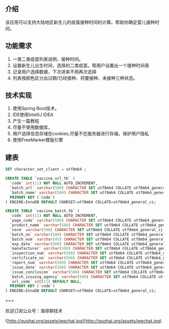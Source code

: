 ## 介绍
该应用可以支持大陆地区新生儿的疫苗接种时间的计算。帮助你确定婴儿接种时间。

## 功能需求
1. 一类二类疫苗列表说明，接种时间。
2. 设置新生儿出生时间，选择的二类疫苗。帮用户设置出一个接种时间表
3. 记录用户选择数据，下次进来不用再次选择
4. 列表按颜色区分出过期/已经接种、将要接种、未接种三种状态。

## 技术实现
1. 使用Spring Boot技术。
2. IDE使用IntelliJ IDEA
3. 产生一篇教程
4. 尽量不使用数据库，
5. 用户选择信息存储在cookies,尽量不在服务器进行存储。保护用户隐私
6. 使用FreeMarker模版引擎


## 建表

~~~ sql
SET character_set_client = utf8mb4 ;

CREATE TABLE `vaccine_url_tb` (
  `code` int(11) NOT NULL AUTO_INCREMENT,
  `batch_url` varchar(500) CHARACTER SET utf8mb4 COLLATE utf8mb4_general_ci DEFAULT NULL,
  `batch_name` varchar(500) CHARACTER SET utf8mb4 COLLATE utf8mb4_general_ci DEFAULT NULL,
  PRIMARY KEY (`code`)
) ENGINE=InnoDB DEFAULT CHARSET=utf8mb4 COLLATE=utf8mb4_general_ci;

CREATE TABLE `vaccine_batch_tb` (
  `code` int(11) NOT NULL AUTO_INCREMENT,
  `page_code` varchar(500) CHARACTER SET utf8mb4 COLLATE utf8mb4_general_ci DEFAULT NULL,
  `product_name` varchar(500) CHARACTER SET utf8mb4 COLLATE utf8mb4_general_ci DEFAULT NULL,
  `norm` varchar(500) CHARACTER SET utf8mb4 COLLATE utf8mb4_general_ci DEFAULT NULL,
  `batch_no` varchar(500) CHARACTER SET utf8mb4 COLLATE utf8mb4_general_ci DEFAULT NULL,
  `batch_num` varchar(45) CHARACTER SET utf8mb4 COLLATE utf8mb4_general_ci DEFAULT NULL,
  `exp_date` varchar(500) CHARACTER SET utf8mb4 COLLATE utf8mb4_general_ci DEFAULT NULL,
  `manufacturer` varchar(500) CHARACTER SET utf8mb4 COLLATE utf8mb4_general_ci DEFAULT NULL,
  `inspection_num` varchar(500) CHARACTER SET utf8mb4 COLLATE utf8mb4_general_ci DEFAULT NULL,
  `certificate_no` varchar(500) CHARACTER SET utf8mb4 COLLATE utf8mb4_general_ci DEFAULT NULL,
  `report_num` varchar(500) CHARACTER SET utf8mb4 COLLATE utf8mb4_general_ci DEFAULT NULL,
  `issue_date` varchar(500) CHARACTER SET utf8mb4 COLLATE utf8mb4_general_ci DEFAULT NULL,
  `issue_conclusion` varchar(500) CHARACTER SET utf8mb4 COLLATE utf8mb4_general_ci DEFAULT NULL,
  `batch_issuing_agency` varchar(500) CHARACTER SET utf8mb4 COLLATE utf8mb4_general_ci DEFAULT NULL,
  `url_code` int(11) DEFAULT NULL,
  PRIMARY KEY (`code`)
) ENGINE=InnoDB DEFAULT CHARSET=utf8mb4 COLLATE=utf8mb4_general_ci;

~~~
===

欢迎订阅公众号：海哥聊技术

![http://guohai.org/assets/wechat.jpg](http://guohai.org/assets/wechat.jpg)
